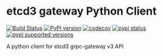# etcd3 gateway Python Client

[![Build Status](https://travis-ci.org/dims/etcd3-gateway.svg?branch=master)](https://travis-ci.org/dims/etcd3-gateway)
[![PyPI version](https://badge.fury.io/py/etcdgw.svg)](https://badge.fury.io/py/etcdgw)
[![codecov](https://codecov.io/gh/dims/etcd3-gateway/branch/master/graph/badge.svg)](https://codecov.io/gh/dims/etcd3-gateway "Non-generated packages only")
[![pypi status](https://img.shields.io/pypi/status/etcdgw.svg)](https://pypi.python.org/pypi/etcdgw)
[![pypi supported versions](https://img.shields.io/pypi/pyversions/etcdgw.svg)](https://pypi.python.org/pypi/etcdgw)

A python client for etcd3 grpc-gateway v3 API